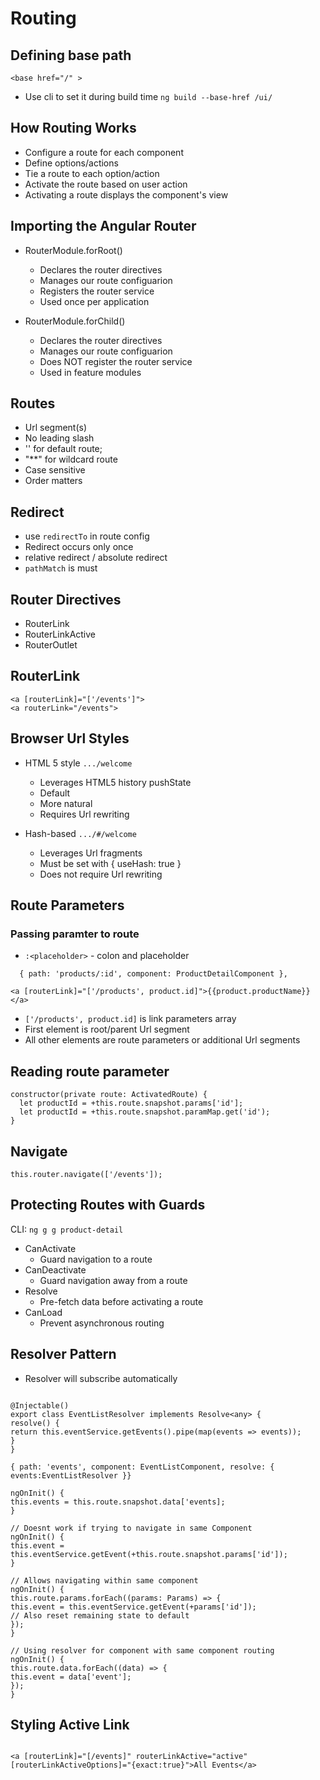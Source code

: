 # Routing

## Defining base path

```
<base href="/" >
```

- Use cli to set it during build time `ng build --base-href /ui/`

## How Routing Works

- Configure a route for each component
- Define options/actions
- Tie a route to each option/action
- Activate the route based on user action
- Activating a route displays the component's view

## Importing the Angular Router

- RouterModule.forRoot()

  - Declares the router directives
  - Manages our route configuarion
  - Registers the router service
  - Used once per application

- RouterModule.forChild()
  - Declares the router directives
  - Manages our route configuarion
  - Does NOT register the router service
  - Used in feature modules

## Routes

- Url segment(s)
- No leading slash
- '' for default route;
- "\*\*" for wildcard route
- Case sensitive
- Order matters

## Redirect

- use `redirectTo` in route config
- Redirect occurs only once
- relative redirect / absolute redirect
- `pathMatch` is must

## Router Directives

- RouterLink
- RouterLinkActive
- RouterOutlet

## RouterLink

```
<a [routerLink]="['/events']">
<a routerLink="/events">
```

## Browser Url Styles

- HTML 5 style `.../welcome`

  - Leverages HTML5 history pushState
  - Default
  - More natural
  - Requires Url rewriting

- Hash-based `.../#/welcome`

  - Leverages Url fragments
  - Must be set with { useHash: true }
  - Does not require Url rewriting

## Route Parameters

### Passing paramter to route

- `:<placeholder>` - colon and placeholder

```
  { path: 'products/:id', component: ProductDetailComponent },

<a [routerLink]="['/products', product.id]">{{product.productName}}</a>
```

- `['/products', product.id]` is link parameters array
- First element is root/parent Url segment
- All other elements are route parameters or additional Url segments

## Reading route parameter

```
constructor(private route: ActivatedRoute) {
  let productId = +this.route.snapshot.params['id'];
  let productId = +this.route.snapshot.paramMap.get('id');
}
```

## Navigate

```
this.router.navigate(['/events']);
```

## Protecting Routes with Guards

CLI: `ng g g product-detail`

- CanActivate
  - Guard navigation to a route
- CanDeactivate
  - Guard navigation away from a route
- Resolve
  - Pre-fetch data before activating a route
- CanLoad
  - Prevent asynchronous routing

## Resolver Pattern

- Resolver will subscribe automatically

```

@Injectable()
export class EventListResolver implements Resolve<any> {
resolve() {
return this.eventService.getEvents().pipe(map(events => events));
}
}

{ path: 'events', component: EventListComponent, resolve: { events:EventListResolver }}

ngOnInit() {
this.events = this.route.snapshot.data['events];
}

// Doesnt work if trying to navigate in same Component
ngOnInit() {
this.event = this.eventService.getEvent(+this.route.snapshot.params['id']);
}

// Allows navigating within same component
ngOnInit() {
this.route.params.forEach((params: Params) => {
this.event = this.eventService.getEvent(+params['id']);
// Also reset remaining state to default
});
}

// Using resolver for component with same component routing
ngOnInit() {
this.route.data.forEach((data) => {
this.event = data['event'];
});
}

```

## Styling Active Link

```

<a [routerLink]="[/events]" routerLinkActive="active" [routerLinkActiveOptions]="{exact:true}">All Events</a>

```

```

```
